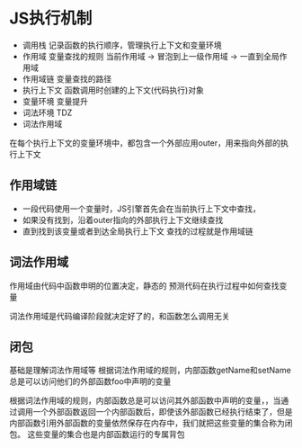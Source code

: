 # JS执行机制
- 调用栈
      记录函数的执行顺序，管理执行上下文和变量环境
- 作用域
      变量查找的规则
      当前作用域 -> 冒泡到上一级作用域 -> 一直到全局作用域
- 作用域链
      变量查找的路径
- 执行上下文
      函数调用时创建的上下文(代码执行)对象
- 变量环境
      变量提升
- 词法环境
      TDZ
- 词法作用域

在每个执行上下文的变量环境中，都包含一个外部应用outer，用来指向外部的执行上下文
## 作用域链
- 一段代码使用一个变量时，JS引擎首先会在当前执行上下文中查找，
- 如果没有找到，沿着outer指向的外部执行上下文继续查找
- 直到找到该变量或者到达全局执行上下文
查找的过程就是作用域链

## 词法作用域
作用域由代码中函数申明的位置决定，静态的
预测代码在执行过程中如何查找变量

词法作用域是代码编译阶段就决定好了的，和函数怎么调用无关

## 闭包
基础是理解词法作用域等
根据词法作用域的规则，内部函数getName和setName总是可以访问他们的外部函数foo中声明的变量

根据词法作用域的规则，内部函数总是可以访问其外部函数中声明的变量，，当通过调用一个外部函数返回一个内部函数后，即使该外部函数已经执行结束了，但是内部函数引用外部函数的变量依然保存在内存中，我们就把这些变量的集合称为闭包。
这些变量的集合也是内部函数运行的专属背包
      